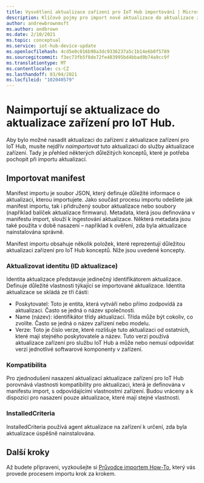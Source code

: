 ```yaml
---
title: Vysvětlení aktualizace zařízení pro IoT Hub importování | Microsoft Docs
description: Klíčové pojmy pro import nové aktualizace do aktualizace zařízení pro IoT Hub.
author: andrewbrownmsft
ms.author: andbrown
ms.date: 2/10/2021
ms.topic: conceptual
ms.service: iot-hub-device-update
ms.openlocfilehash: 4cd5e0c016b98a3dc9336237a5c1b14e6b0f5789
ms.sourcegitcommit: f3ec73fb5f8de72fe483995bd4bbad9b74a9cc9f
ms.translationtype: MT
ms.contentlocale: cs-CZ
ms.lasthandoff: 03/04/2021
ms.locfileid: "102040579"
---
```

# <a name="importing-updates-into-device-update-for-iot-hub"></a>Naimportují se aktualizace do aktualizace zařízení pro IoT Hub.
Aby bylo možné nasadit aktualizaci do zařízení z aktualizace zařízení pro IoT Hub, musíte nejdřív _naimportovat_ tuto aktualizaci do služby aktualizace zařízení. Tady je přehled některých důležitých konceptů, které je potřeba pochopit při importu aktualizací.

## <a name="import-manifest"></a>Importovat manifest

Manifest importu je soubor JSON, který definuje důležité informace o aktualizaci, kterou importujete. Jako součást procesu importu odešlete jak manifest importu, tak i přidružený soubor aktualizace nebo soubory (například balíček aktualizace firmwaru). Metadata, která jsou definována v manifestu import, slouží k ingestování aktualizace. Některá metadata jsou také použita v době nasazení – například k ověření, zda byla aktualizace nainstalována správně.

Manifest importu obsahuje několik položek, které reprezentují důležitou aktualizaci zařízení pro IoT Hub konceptů. Níže jsou uvedené koncepty.

### <a name="update-identity-update-id"></a>Aktualizovat identitu (ID aktualizace)

Identita aktualizace představuje jedinečný identifikátorem aktualizace. Definuje důležité vlastnosti týkající se importované aktualizace. Identita aktualizace se skládá ze tří částí:
* Poskytovatel: Toto je entita, která vytváří nebo přímo zodpovídá za aktualizaci. Často se jedná o název společnosti.
* Name (název): identifikátor třídy aktualizací. Třída může být cokoliv, co zvolíte. Často se jedná o název zařízení nebo modelu.
* Verze: Toto je číslo verze, které rozlišuje tuto aktualizaci od ostatních, které mají stejného poskytovatele a název. Tuto verzi používá aktualizace zařízení pro službu IoT Hub a může nebo nemusí odpovídat verzi jednotlivé softwarové komponenty v zařízení. 

### <a name="compatibility"></a>Kompatibilita

Pro zjednodušení nasazení aktualizací aktualizace zařízení pro IoT Hub porovnává vlastnosti kompatibility pro aktualizaci, která je definována v manifestu import, s odpovídajícími vlastnostmi zařízení. Budou vráceny a k dispozici pro nasazení pouze aktualizace, které mají stejné vlastnosti.

### <a name="installedcriteria"></a>InstalledCriteria

InstalledCriteria používá agent aktualizace na zařízení k určení, zda byla aktualizace úspěšně nainstalována.


## <a name="next-steps"></a>Další kroky

Až budete připraveni, vyzkoušejte si [Průvodce importem How-To](./import-update.md), který vás provede procesem importu krok za krokem.


